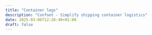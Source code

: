 ```yaml
---
title: "Container legs"
description: "Confoot - Simplify shipping container logistics"
date: 2025-03-06T12:26:40+01:00
draft: false
---
```

